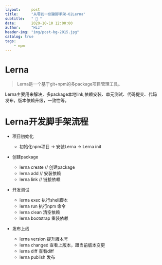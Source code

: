 ```yaml
---
layout:     post
title:      "从零到一创建脚手架-02Lerna"
subtitle:   " 📄 "
date:       2020-10-10 12:00:00
author:     "Hiz"
header-img: "img/post-bg-2015.jpg"
catalog: true
tags:
    - npm
---
```


# Lerna

> Lerna是一个基于git+npm的多package项目管理工具。

Lerna主要用来解决，多package本地link,依赖安装、单元测试、代码提交、代码发布，版本依赖升级，一致性等。

# Lerna开发脚手架流程

* 项目初始化
  * 初始化npm项目 -> 安装Lerna -> Lerna init

* 创建package
  * lerna create // 创建package
  * lerna add  // 安装依赖
  * lerna link // 链接依赖

* 开发测试
  * lerna exec 执行shell脚本
  * lerna run 执行npm 命令
  * lerna clean 清空依赖
  * lerna bootstrap 重装依赖

* 发布上线
  * lerna version 提升版本号
  * lerna changed 查看上版本，跟当前版本变更
  * lerna diff 查看diff
  * lerna publish 发布